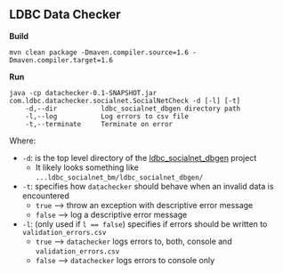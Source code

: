 LDBC Data Checker
-----------------

**Build**

    mvn clean package -Dmaven.compiler.source=1.6 -Dmaven.compiler.target=1.6

**Run**

    java -cp datachecker-0.1-SNAPSHOT.jar com.ldbc.datachecker.socialnet.SocialNetCheck -d [-l] [-t]
        -d,--dir           ldbc_socialnet_dbgen directory path
        -l,--log           Log errors to csv file
        -t,--terminate     Terminate on error

Where:

 * `-d`: is the top level directory of the [ldbc_socialnet_dbgen](https://github.com/ldbc/ldbc_socialnet_bm/tree/master/ldbc_socialnet_dbgen) project
    * It likely looks something like `...ldbc_socialnet_bm/ldbc_socialnet_dbgen/`
 * `-t`: specifies how `datachecker` should behave when an invalid data is encountered
    * `true` --> throw an exception with descriptive error message
    * `false` --> log a descriptive error message
 * `-l`: (only used if `l == false`) specifies if errors should be written to `validation_errors.csv`
    * `true` --> `datachecker` logs errors to, both, console and `validation_errors.csv`
    * `false` --> `datachecker` logs errors to console only


